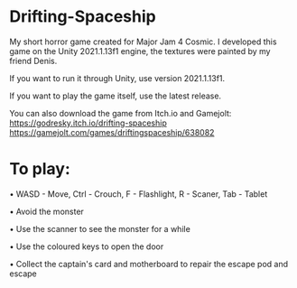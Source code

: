 # Drifting-Spaceship
My short horror game created for Major Jam 4 Cosmic. I developed this game on the Unity 2021.1.13f1 engine, the textures were painted by my friend Denis.

If you want to run it through Unity, use version 2021.1.13f1.

If you want to play the game itself, use the latest release. 

You can also download the game from Itch.io and Gamejolt: https://godresky.itch.io/drifting-spaceship https://gamejolt.com/games/driftingspaceship/638082

# To play:

• WASD - Move, Ctrl - Crouch, F - Flashlight, R - Scaner, Tab - Tablet

• Avoid the monster

• Use the scanner to see the monster for a while

• Use the coloured keys to open the door

• Collect the captain's card and motherboard to repair the escape pod and escape
